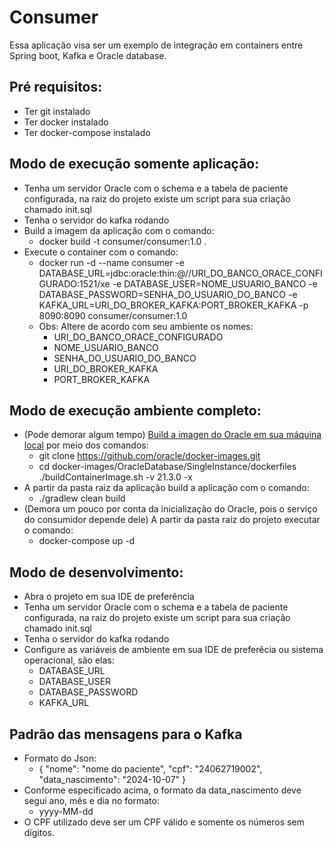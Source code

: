 # Consumer

Essa aplicação visa ser um exemplo de integração em containers entre Spring boot, Kafka e Oracle database.

## Pré requisitos:
* Ter git instalado
* Ter docker instalado
* Ter docker-compose instalado

## Modo de execução somente aplicação:
* Tenha um servidor Oracle com o schema e a tabela de paciente configurada, na raiz do projeto existe um script para sua criação chamado init.sql
* Tenha o servidor do kafka rodando
* Build a imagem da aplicação com o comando:
  * docker build -t consumer/consumer:1.0 .
* Execute o container com o comando:
  * docker run -d --name consumer -e DATABASE_URL=jdbc:oracle:thin:@//URI_DO_BANCO_ORACE_CONFIGURADO:1521/xe  -e DATABASE_USER=NOME_USUARIO_BANCO  -e DATABASE_PASSWORD=SENHA_DO_USUARIO_DO_BANCO -e KAFKA_URL=URI_DO_BROKER_KAFKA:PORT_BROKER_KAFKA -p 8090:8090 consumer/consumer:1.0
  * Obs: Altere de acordo com seu ambiente os nomes:
    * URI_DO_BANCO_ORACE_CONFIGURADO
    * NOME_USUARIO_BANCO
    * SENHA_DO_USUARIO_DO_BANCO
    * URI_DO_BROKER_KAFKA
    * PORT_BROKER_KAFKA

## Modo de execução ambiente completo:
* (Pode demorar algum tempo) [Build a imagen do Oracle em sua máquina local](https://medium.com/xp-inc/dica-r%C3%A1pida-criando-base-de-dados-oracle-vers%C3%A3o-21-3-0-no-docker-357b05754b84) por meio dos comandos:
  * git clone https://github.com/oracle/docker-images.git
  * cd docker-images/OracleDatabase/SingleInstance/dockerfiles ./buildContainerImage.sh -v 21.3.0 -x
* A partir da pasta raiz da aplicação build a aplicação com o comando:
  * ./gradlew clean build
* (Demora um pouco por conta da inicialização do Oracle, pois o serviço do consumidor depende dele) A partir da pasta raiz do projeto executar o comando:
  * docker-compose up -d
 
## Modo de desenvolvimento:
* Abra o projeto em sua IDE  de preferência
* Tenha um servidor Oracle com o schema e a tabela de paciente configurada, na raiz do projeto existe um script para sua criação chamado init.sql
* Tenha o servidor do kafka rodando
* Configure as variáveis de ambiente em sua IDE de preferêcia ou sistema operacional, são elas:
  * DATABASE_URL
  * DATABASE_USER
  * DATABASE_PASSWORD
  * KAFKA_URL

## Padrão das mensagens para o Kafka
* Formato do Json:
  * { "nome": "nome do paciente", "cpf": "24062719002", "data_nascimento": "2024-10-07" }
* Conforme especificado acima, o formato da data_nascimento deve segui ano, mês e dia no formato:
  * yyyy-MM-dd
* O CPF utilizado deve ser um CPF válido e somente os números sem dígitos.
